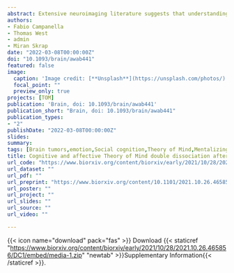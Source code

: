```yaml
---
abstract: Extensive neuroimaging literature suggests that understanding others' thoughts and emotions engages a wide network encompassing parietal, temporal and medial frontal brain areas. However, the causal role played by these regions in social inferential abilities is still unclear. Moreover very little is known about ToM deficits in brain tumours and whether potential anatomical substrates are comparable to those identified in fMRI literature. This study evaluated the performance of 105 tumour patients, before and immediately after brain surgery, on a cartoon-based non-verbal task evaluating Cognitive (Intention Attribution) and Affective (Emotion Attribution) ToM, as well as a non-social control condition (Causal Inference). Across multiple analyses, we found converging evidence of a double dissociation between patients with right superior parietal damage, selectively impaired in Intention Attribution, and those with right antero-medial temporal lesion, exhibiting deficits only in Emotion attribution. Instead, patients with damage to the frontal cortex were impaired in all kinds of inferential processes, including those from the non-social control conditions. Overall, our data provides novel reliable causal evidence of segregation between different aspects of the ToM network from both the cognitive and also the anatomical point of view.
authors:
- Fabio Campanella
- Thomas West
- admin
- Miran Skrap
date: "2022-03-08T00:00:00Z"
doi: "10.1093/brain/awab441"
featured: false
image: 
  caption: 'Image credit: [**Unsplash**](https://unsplash.com/photos/)'
  focal_point: ""
  preview_only: true
projects: [TOM]
publication: 'Brain, doi: 10.1093/brain/awab441'
publication_short: "Brain, doi: 10.1093/brain/awab441"
publication_types:
- "2"
publishDate: "2022-03-08T00:00:00Z"
slides: 
summary:
tags: [Brain tumors,emotion,Social cognition,Theory of Mind,Mentalizing,Perspective taking,Affective Theory of Mind,Lesion symptom mapping,Insula,Amygdala,parietal cortex]
title: Cognitive and affective Theory of Mind double dissociation after parietal and temporal lobe tumors
url_code: "https://www.biorxiv.org/content/biorxiv/early/2021/10/28/2021.10.26.465856/DC1/embed/media-1.zip"
url_dataset: ""
url_pdf: ""
url_preprint: "https://www.biorxiv.org/content/10.1101/2021.10.26.465856"
url_poster: ""
url_project: ""
url_slides: ""
url_source: ""
url_video: ""

---
```


{{< icon name="download" pack="fas" >}} Download {{< staticref "https://www.biorxiv.org/content/biorxiv/early/2021/10/28/2021.10.26.465856/DC1/embed/media-1.zip" "newtab" >}}Supplementary Information{{< /staticref >}}.